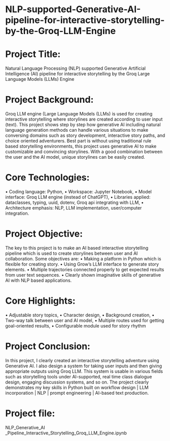 # NLP-supported-Generative-AI-pipeline-for-interactive-storytelling-by-the-Groq-LLM-Engine

# Project Title:	
Natural Language Processing (NLP) supported Generative Artificial Intelligence (AI) pipeline for interactive storytelling by the Groq Large Language Models (LLMs) Engine

# Project Background:
Groq LLM engine (Large Language Models (LLMs) is used for creating interactive storytelling where storylines are created according to user input (text). This project shows step by step how generative AI
including natural language generation methods can handle various situations to make conversing domains such as story development, interactive story paths, and choice oriented adventurers. 
Best part is without using traditional rule based storytelling environments, this project uses generative AI to make customizable and convincing storylines. With a good combination between the user and the AI model, unique storylines can be easily created. 

# Core Technologies:
•	Coding language: Python,
•	Workspace: Jupyter Notebook,
•	Model interface: Groq LLM engine (instead of ChatGPT),
•	Libraries applied: dataclasses, typing, uuid, dotenv, Groq api integrating with LLM,
•	Architecture emphasis: NLP, LLM implementation, user/computer integration.

# Project Objective:
The key to this project is to make an AI based interactive storytelling pipeline which is used to create storylines between user and AI collaboration. Some objectives are:
•	Making a platform in Python which is flexible for creating story. 
•	Using Grow’s LLM interface to generate story elements. 
•	Multiple trajectories connected properly to get expected results from user text sequences.
•	Clearly shown imaginative skills of generative AI with NLP based applications.  

# Core Highlights:  
•	Adjustable story topics,
•	Character design,
•	Background creation,
•	Two-way talk between user and AI model,
•	Multiple routes used for getting goal-oriented results,
•	Configurable module used for story rhythm

# Project Conclusion:
In this project, I clearly created an interactive storytelling adventure using Generative AI. I also design a system for taking user inputs and then giving appropriate outputs using Groq LLM. This system is usable in various fields such as storytelling tools under AI-supported, real time class dialogue design, engaging discussion systems, and so on. The project clearly demonstrates my key skills in Python built on workflow design | LLM incorporation | NLP | prompt engineering | AI-based text production.  

# Project file:
NLP_Generative_AI _Pipeline_Interactive_Storytelling_Groq_LLM_Engine.ipynb

